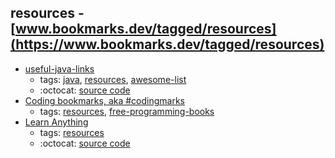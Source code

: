resources - [www.bookmarks.dev/tagged/resources](https://www.bookmarks.dev/tagged/resources)
---
* [useful-java-links](https://github.com/Vedenin/useful-java-links#readme)
    * tags: [java](../tagged/java.md), [resources](../tagged/resources.md), [awesome-list](../tagged/awesome-list.md)
    * :octocat: [source code](https://github.com/Vedenin/useful-java-links)
* [Coding bookmarks, aka #codingmarks](https://www.codingmarks.org/)
    * tags: [resources](../tagged/resources.md), [free-programming-books](../tagged/free-programming-books.md)
* [Learn Anything](https://learn-anything.xyz/)
    * tags: [resources](../tagged/resources.md)
    * :octocat: [source code](https://github.com/learn-anything/learn-anything)
